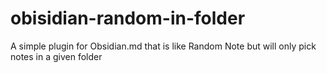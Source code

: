 # obisidian-random-in-folder
A simple plugin for Obsidian.md that is like Random Note but will only pick notes in a given folder
